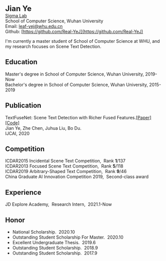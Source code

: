 __<font size=5>Jian Ye</font>__  
[Sigma Lab](http://sigma.whu.edu.cn)  
School of Computer Science, Wuhan University  
Email: leaf-yej@whu.edu.cn  
Github: [https://github.com/Real-YeJ](https://github.com/Real-YeJ)  

I'm currently a master student of School of Computer Science at WHU, and my research focuses on Scene Text Detection.  


## Education
Master's degree in School of Computer Science, Wuhan University, 2019-Now  
Bachelor's degree in School of Computer Science, Wuhan University, 2015-2019   

## Publication
TextFuseNet: Scene Text Detection with Richer Fused Features.[[Paper]](https://www.ijcai.org/Proceedings/2020/72) [[Code]](https://github.com/ying09/TextFuseNet)   
Jian Ye, Zhe Chen, Juhua Liu, Bo Du.  
IJCAI, 2020  

## Competition
ICDAR2015 Incidental Scene Text Competition, &nbsp;Rank __1__/137  
ICDAR2013 Focused Scene Text Competition, &nbsp;Rank __5__/118  
ICDAR2019 Arbitrary-Shaped Text Competition, &nbsp;Rank __9__/46  
China Graduate AI Innovation Competition 2019, &nbsp;Second-class award 

## Experience
JD Explore Academy, &nbsp;Research Intern, &nbsp;2021.1-Now  

## Honor
  - National Scholarship. &nbsp;2020.10  
  - Outstanding Student Scholarship For Master. &nbsp;2020.10  
  - Excellent Undergraduate Thesis.  &nbsp;2019.6  
  - Outstanding Student Scholarship. &nbsp;2018.9  
  - Outstanding Student Scholarship. &nbsp;2017.9  
